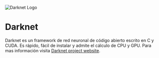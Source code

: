 ![Darknet Logo](http://pjreddie.com/media/files/darknet-black-small.png)

# Darknet #
Darknet es un framework de red neuronal de código abierto escrito en C y CUDA. Es rápido, fácil de instalar y admite el cálculo de CPU y GPU.
Para mas información visita [Darknet project website](http://pjreddie.com/darknet).
